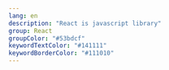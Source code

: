 ```yaml
---
lang: en
description: "React is javascript library"
group: React
groupColor: "#53bdcf"
keywordTextColor: "#141111"
keywordBorderColor: "#111010"
---
```

